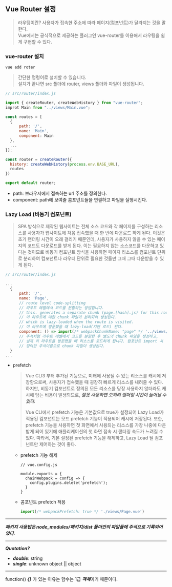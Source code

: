 ## Vue Router 설정
>라우팅이란? 사용자가 접속한 주소에 따라 페이지(컴포넌트)가 달라지는 것을 말한다.  
>Vue에서는 공식적으로 제공하는 플러그인 vue-router를 이용해서 라우팅을 쉽게 구현할 수 있다.

### vue-router 설치
```
vue add roter
```
>간단한 명령어로 설치할 수 있습니다.  
>설치가 끝나면 src 폴더에 router, views 폴더와 파일이 생성됩니다.

```js
// src/router/index.js

import { createRouter, createWebHistory } from "vue-router";
improt Main from "../views/Main.vue";

const routes = [
  {
      path: '/',   
      name: 'Main',
      component: Main
  },
  ...
}];

const router = createRouter({
  history: createWebHistory(process.env.BASE_URL),
  routes
})

export default router;
```
  - path: 브라우저에서 접속하는 url 주소를 정의한다.
  - component: path에 보여줄 콤포넌트들을 연결하고 파일을 실행시킨다.
### Lazy Load (비동기 컴포넌트)
>SPA 방식으로 제작된 웹사이트는 전체 소스 코드와 각 페이지를 구성하는 리소스를 사용자가 웹사이트에 처음 접속했을 때 한 번에 다운로드 하게 된다. 이것은 초기 랜더링 시간이 오래 걸리기 때문인데, 사용자가 사용하지 않을 수 있는 페이지의 코드도 다운로드를 받게 된다.
>이는 필요하지 않는 소스코드를 다운하고 있다는 것이므로 비동기 컴포넌트 방식을 사용하면 페이지 리소스를 컴포넌트 단위로 분리하여 컴포넌트나 라우터 단위로 필요한 것들만 그때 그때 다운받을 수 있게 된다.
```js
// src/router/index.js

...
  {
      path: '/',
      name: 'Page',
      // route level code-splitting
      // 라우트 레벨에서 코드를 분할하는 방법입니다.
      // this. generates a separate chunk (page.[hash].js) for this route
      // 이 라우트에 대한 chunk 파일이 분리되어 생성된다.
      // which is lazy-loaded when the route is visited.
      // 이 라우트에 방문했을 때 lazy-load(지연 로드) 된다.
      component: () => import(/* webpackChunkName: "page" */ '../views/Page.vue')
      // 주석처럼 라우트 레벨에서 코드를 분할한 후 별도의 chunk 파일을 생성하고,
      // 실제 이 라우트를 방문했을 때 리소스를 로드하게 됩니다. 컴포넌트 import 시
      // 정의한 주석이름으로 chunk 파일이 생성된다.
  }
... 
```
- prefetch
  >Vue CLI3 부터 추가된 기능으로, 미래에 사용될 수 있는 리소스를 캐시에 저장함으로써, 사용자가 접속했을 때 굉장히 빠르게 리소스를 내려줄 수 있다. 하지만, 비동기 컴포넌트로 정의된 모든 리소스를 당장 사용하지 않더라도 캐시에 담는 비용이 발생되므로, ***잘못 사용하면 오히려 랜더링 시간이 늘어날 수 있다.***  
  >  
  >Vue CLI에서 prefetch 기능은 기본값으로 true가 설정되어 Lazy Load가 적용된 컴포넌트는 모드 prefetch 기능이 적용되어 캐시에 저장된다. 또한, prefetch 기능을 사용하면 첫 화면에서 사용되는 리소스를 가장 나중에 다운받게 되어 있기에 애플리케이션의 첫 화면 접속 시 랜더링 속도가 느려질 수 있다.
  >따라서, 기본 설정된 prefetch 기능을 해제하고, Lazy Load 될 컴포넌트만 제어하는 것이 좋다.  

  - prefetch 기능 해제  
    ```vue
    // vue.config.js
  
    module.exports = {
      chainWebpack = config => {
        config.plugins.delete('prefetch');
      }
    }
    ```
    
  - 콤포넌트 prefetch 적용  

    ```js
    import(/* webpackPrefetch: true */ './views/Page.vue')
    ```

---    
***패키지 사용법은 node_modules/패키지/dist 폴더안의 파일들에 주석으로 기록되어 있다.***

---
***Quotation?***
- ***double***: string
- ***single***: unknown object || object

---
function() ***{}*** 가 있는 이유는 함수는 1급 ***객체***이기 때문이다. 